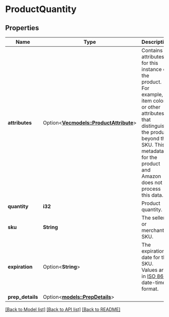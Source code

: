 # ProductQuantity

## Properties

Name | Type | Description | Notes
------------ | ------------- | ------------- | -------------
**attributes** | Option<[**Vec<models::ProductAttribute>**](ProductAttribute.md)> | Contains attributes for this instance of the product. For example, item color, or other attributes that distinguish the product beyond the SKU. This is metadata for the product and Amazon does not process this data. | [optional]
**quantity** | **i32** | Product quantity. | 
**sku** | **String** | The seller or merchant SKU. | 
**expiration** | Option<**String**> | The expiration date for the SKU. Values are in [ISO 8601](https://developer-docs.amazon.com/sp-api/docs/iso-8601) date-time format. | [optional]
**prep_details** | Option<[**models::PrepDetails**](PrepDetails.md)> |  | [optional]

[[Back to Model list]](../README.md#documentation-for-models) [[Back to API list]](../README.md#documentation-for-api-endpoints) [[Back to README]](../README.md)


